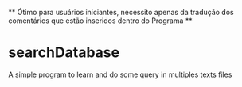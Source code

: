 ** Ótimo para usuários iniciantes, necessito apenas da tradução dos comentários que estão inseridos dentro do Programa **

# searchDatabase
A simple program to learn and do some query in multiples texts files 

